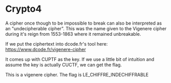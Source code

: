# Crypto4

A cipher once though to be impossible to break can also be interpreted as an "undecipherable cipher". This was the name given to the Vigenere cipher during it's reign from 1553-1863 where it remained unbreakable.

If we put the ciphertext into dcode.fr's tool here: https://www.dcode.fr/vigenere-cipher

It comes up with CUPTF as the key. If we use a little bit of intuition and assume the key is actually CUCTF, we can get the flag.

This is a vigenere cipher. The flag is LE_CHIFFRE_INDECHIFFRABLE
